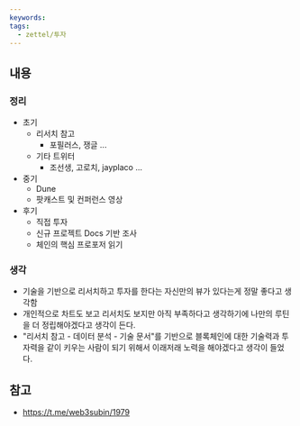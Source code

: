 ```yaml
---
keywords: 
tags:
  - zettel/투자
---
```

## 내용
### 정리
- 초기
	- 리서치 참고
		- 포필러스, 쟁글 ...
	- 기타 트위터
		- 조선생, 고로치, jayplaco ...
- 중기
	- Dune
	- 팟캐스트 및 컨퍼런스 영상
- 후기
	- 직접 투자
	- 신규 프로젝트 Docs 기반 조사
	- 체인의 핵심 프로포저 읽기
### 생각
- 기술을 기반으로 리서치하고 투자를 한다는 자신만의 뷰가 있다는게 정말 좋다고 생각함
- 개인적으로 차트도 보고 리서치도 보지만 아직 부족하다고 생각하기에 나만의 루틴을 더 정립해야겠다고 생각이 든다.
- "리서치 참고 - 데이터 분석 - 기술 문서"를 기반으로 블록체인에 대한 기술력과 투자력을 같이 키우는 사람이 되기 위해서 이래저래 노력을 해야겠다고 생각이 들었다.

## 참고
- https://t.me/web3subin/1979
